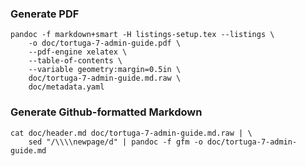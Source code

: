 ### Generate PDF

```shell
pandoc -f markdown+smart -H listings-setup.tex --listings \
    -o doc/tortuga-7-admin-guide.pdf \
    --pdf-engine xelatex \
    --table-of-contents \
    --variable geometry:margin=0.5in \
    doc/tortuga-7-admin-guide.md.raw \
    doc/metadata.yaml
```

### Generate Github-formatted Markdown

```shell
cat doc/header.md doc/tortuga-7-admin-guide.md.raw | \
    sed "/\\\\newpage/d" | pandoc -f gfm -o doc/tortuga-7-admin-guide.md
```
